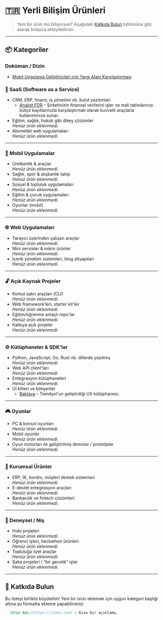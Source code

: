 # 🇹🇷 Yerli Bilişim Ürünleri

> Yeni bir ürün mü biliyorsun? Aşağıdaki [Katkıda Bulun](#-katkıda-bulun) bölümüne göz atarak kolayca ekleyebilirsin.

---

## 📦 Kategoriler

### Doküman / Dizin

 - [Mobil Uygulama Geliştiricileri için Yargı Alanı Karşılaştırması](https://heroic-starburst-9817e4.netlify.app/)

### 🧠 SaaS (Software as a Service)
- CRM, ERP, finans, iş yönetimi vb. bulut yazılımları  
  - [Analist FDR](https://www.analistfdr.com/) – Şirketinizin finansal verilerini işler ve mali tablolarınızı bütçe kayıtlarınızla karşılaştırmalı olarak kuvvetli araçlarla kullanımınıza sunar.
- Eğitim, sağlık, hukuk gibi dikey çözümler  
  _Henüz ürün eklenmedi._
- Abonelikli web uygulamaları  
  _Henüz ürün eklenmedi._

---

### 📱 Mobil Uygulamalar
- Üretkenlik & araçlar  
  _Henüz ürün eklenmedi._
- Sağlık, spor & alışkanlık takip  
  _Henüz ürün eklenmedi._
- Sosyal & topluluk uygulamaları  
  _Henüz ürün eklenmedi._
- Eğitim & çocuk uygulamaları  
  _Henüz ürün eklenmedi._
- Oyunlar (mobil)  
  _Henüz ürün eklenmedi._

---

### 🌐 Web Uygulamaları
- Tarayıcı üzerinden çalışan araçlar  
  _Henüz ürün eklenmedi._
- Mini servisler & mikro ürünler  
  _Henüz ürün eklenmedi._
- İçerik yönetimi sistemleri, blog altyapıları  
  _Henüz ürün eklenmedi._

---

### 🔓 Açık Kaynak Projeler
- Komut satırı araçları (CLI)  
  _Henüz ürün eklenmedi._
- Web framework’leri, starter kit'ler  
  _Henüz ürün eklenmedi._
- Eğitim/öğrenme amaçlı repo'lar  
  _Henüz ürün eklenmedi._
- Katkıya açık projeler  
  _Henüz ürün eklenmedi._

---

### ⚙️ Kütüphaneler & SDK'lar
- Python, JavaScript, Go, Rust vb. dillerde yazılmış  
  _Henüz ürün eklenmedi._
- Web API client’ları  
  _Henüz ürün eklenmedi._
- Entegrasyon kütüphaneleri  
  _Henüz ürün eklenmedi._
- UI kitleri ve bileşenler  
   - [Baklava](https://github.com/Trendyol/baklava) – Trendyol'un geliştirdiği UX kütüphanesi.

---

### 🎮 Oyunlar
- PC & konsol oyunları  
  _Henüz ürün eklenmedi._
- Mobil oyunlar  
  _Henüz ürün eklenmedi._
- Oyun motorları ile geliştirilmiş demolar / prototipler  
  _Henüz ürün eklenmedi._

---

### 💼 Kurumsal Ürünler
- ERP, İK, bordro, müşteri destek sistemleri  
  _Henüz ürün eklenmedi._
- E-devlet entegrasyon araçları  
  _Henüz ürün eklenmedi._
- Bankacılık ve fintech çözümleri  
  _Henüz ürün eklenmedi._

---

### 🧪 Deneysel / Niş
- Hobi projeleri  
  _Henüz ürün eklenmedi._
- Öğrenci işleri, hackathon ürünleri  
  _Henüz ürün eklenmedi._
- Topluluğa özel araçlar  
  _Henüz ürün eklenmedi._
- Şaka projeleri / “bir gecelik” işler  
  _Henüz ürün eklenmedi._

---

## 🤝 Katkıda Bulun

Bu listeyi birlikte büyütelim! Yeni bir ürün eklemek için uygun kategori başlığı altına şu formatta ekleme yapabilirsiniz:

   ```markdown
   - [Ürün Adı](https://linki.com) – Kısa bir açıklama.
   ```
